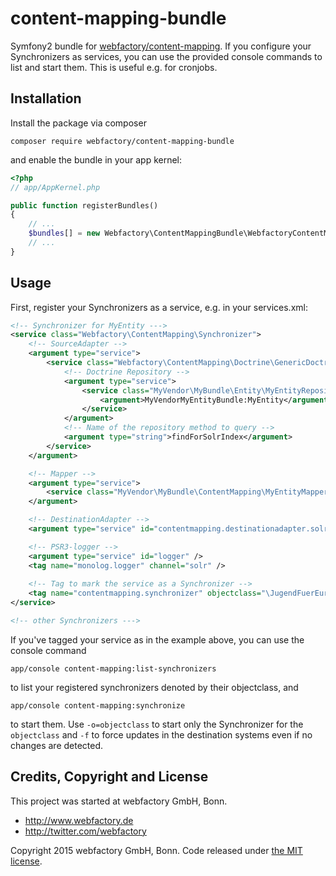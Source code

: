 # content-mapping-bundle #

Symfony2 bundle for [webfactory/content-mapping](https://github.com/webfactory/content-mapping). If you configure your
Synchronizers as services, you can use the provided console commands to list and start them. This is useful e.g. for
cronjobs.


## Installation ##

Install the package via composer

    composer require webfactory/content-mapping-bundle

and enable the bundle in your app kernel:
    
```php    
<?php
// app/AppKernel.php

public function registerBundles()
{
    // ...
    $bundles[] = new Webfactory\ContentMappingBundle\WebfactoryContentMappingBundle();
    // ...
}
```


## Usage ##

First, register your Synchronizers as a service, e.g. in your services.xml:

```xml
<!-- Synchronizer for MyEntity --->
<service class="Webfactory\ContentMapping\Synchronizer">
    <!-- SourceAdapter -->
    <argument type="service">
        <service class="Webfactory\ContentMapping\Doctrine\GenericDoctrineSourceAdapter">
            <!-- Doctrine Repository -->
            <argument type="service">
                <service class="MyVendor\MyBundle\Entity\MyEntityRepository" factory-service="doctrine.orm.entity_manager" factory-method="getRepository">
                    <argument>MyVendorMyEntityBundle:MyEntity</argument>
                </service>
            </argument>
            <!-- Name of the repository method to query -->
            <argument type="string">findForSolrIndex</argument>
        </service>
    </argument>

    <!-- Mapper -->
    <argument type="service">
        <service class="MyVendor\MyBundle\ContentMapping\MyEntityMapper" />
    </argument>

    <!-- DestinationAdapter -->
    <argument type="service" id="contentmapping.destinationadapter.solr"/>

    <!-- PSR3-logger -->
    <argument type="service" id="logger" />
    <tag name="monolog.logger" channel="solr" />
    
    <!-- Tag to mark the service as a Synchronizer -->
    <tag name="contentmapping.synchronizer" objectclass="\JugendFuerEuropa\Bundle\JugendInAktionBundle\Entity\Mitarbeiter" />
</service>

<!-- other Synchronizers --->
```

If you've tagged your service as in the example above, you can use the console command
  
    app/console content-mapping:list-synchronizers

to list your registered synchronizers denoted by their objectclass, and

    app/console content-mapping:synchronize

to start them. Use `-o=objectclass` to start only the Synchronizer for the `objectclass` and `-f` to force updates in
the destination systems even if no changes are detected.


## Credits, Copyright and License ##

This project was started at webfactory GmbH, Bonn.

- <http://www.webfactory.de>
- <http://twitter.com/webfactory>

Copyright 2015 webfactory GmbH, Bonn. Code released under [the MIT license](LICENSE).
